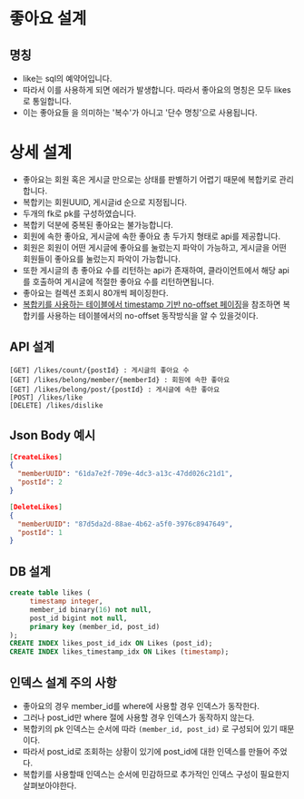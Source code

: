 # 좋아요 설계

## 명칭
* like는 sql의 예약어입니다.
* 따라서 이를 사용하게 되면 에러가 발생합니다. 따라서 좋아요의 명칭은 모두 likes로 통일합니다.
* 이는 좋아요들 을 의미하는 '복수'가 아니고 '단수 명칭'으로 사용됩니다.

# 상세 설계
* 좋아요는 회원 혹은 게시글 만으로는 상태를 판별하기 어렵기 때문에 복합키로 관리합니다.
* 복합키는 회원UUID, 게시글id 순으로 지정됩니다.
* 두개의 fk로 pk를 구성하였습니다.
* 복합키 덕분에 중복된 좋아요는 불가능합니다.
* 회원에 속한 좋아요, 게시글에 속한 좋아요 총 두가지 형태로 api를 제공합니다.
* 회원은 회원이 어떤 게시글에 좋아요를 눌렀는지 파악이 가능하고, 게시글을 어떤 회원들이 좋아요를 눌렀는지 파악이 가능합니다.
* 또한 게시글의 총 좋아요 수를 리턴하는 api가 존재하여, 클라이언트에서 해당 api를 호출하여 게시글에 적절한 좋아요 수를 리턴하면됩니다.
* 좋아요는 컬렉션 조회시 80개씩 페이징한다.
* [복합키를 사용하는 테이블에서 timestamp 기반 no-offset 페이징](https://github.com/liveforone/howru/blob/master/Documents/NO_OFFSET_IN_COMPOSITE_KEY_TABLE.md)을 참조하면 복합키를 사용하는 테이블에서의 no-offset 동작방식을 알 수 있을것이다.

## API 설계
```
[GET] /likes/count/{postId} : 게시글의 좋아요 수
[GET] /likes/belong/member/{memberId} : 회원에 속한 좋아요
[GET] /likes/belong/post/{postId} : 게시글에 속한 좋아요
[POST] /likes/like
[DELETE] /likes/dislike
```

## Json Body 예시
```json
[CreateLikes]
{
  "memberUUID": "61da7e2f-709e-4dc3-a13c-47dd026c21d1",
  "postId": 2
}

[DeleteLikes]
{
  "memberUUID": "87d5da2d-88ae-4b62-a5f0-3976c8947649",
  "postId": 1
}
```

## DB 설계
```sql
create table likes (
     timestamp integer,
     member_id binary(16) not null,
     post_id bigint not null,
     primary key (member_id, post_id)
);
CREATE INDEX likes_post_id_idx ON Likes (post_id);
CREATE INDEX likes_timestamp_idx ON Likes (timestamp);
```

## 인덱스 설계 주의 사항
* 좋아요의 경우 member_id를 where에 사용할 경우 인덱스가 동작한다.
* 그러나 post_id만 where 절에 사용할 경우 인덱스가 동작하지 않는다. 
* 복합키의 pk 인덱스는 순서에 따라 `(member_id, post_id)` 로 구성되어 있기 때문이다.
* 따라서 post_id로 조회하는 상황이 있기에 post_id에 대한 인덱스를 만들어 주었다. 
* 복합키를 사용할때 인덱스는 순서에 민감하므로 추가적인 인덱스 구성이 필요한지 살펴보아야한다.